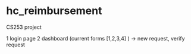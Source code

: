 # hc_reimbursement
CS253 project 

1 login page 
2 dashboard (current forms [1,2,3,4] ) -> new request, verify request  